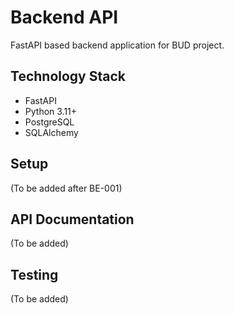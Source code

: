 # Backend API

FastAPI based backend application for BUD project.

## Technology Stack
- FastAPI
- Python 3.11+
- PostgreSQL
- SQLAlchemy

## Setup
(To be added after BE-001)

## API Documentation
(To be added)

## Testing
(To be added)
